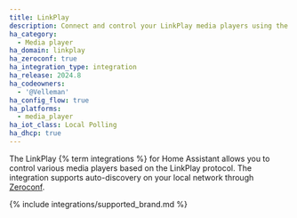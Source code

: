 ```yaml
---
title: LinkPlay
description: Connect and control your LinkPlay media players using the LinkPlay integration
ha_category:
  - Media player
ha_domain: linkplay
ha_zeroconf: true
ha_integration_type: integration
ha_release: 2024.8
ha_codeowners:
  - '@Velleman'
ha_config_flow: true
ha_platforms:
  - media_player
ha_iot_class: Local Polling
ha_dhcp: true
---
```


The LinkPlay {% term integrations %} for Home Assistant allows you to control various media players based on the LinkPlay protocol. The integration supports auto-discovery on your local network through [Zeroconf](/integrations/zeroconf).

{% include integrations/supported_brand.md %}
